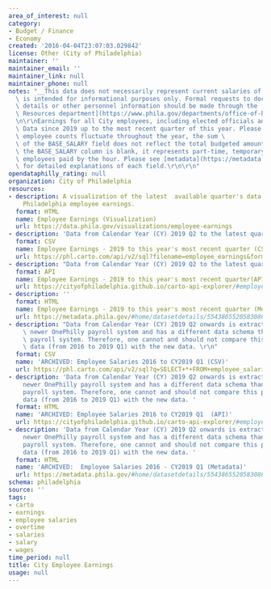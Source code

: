 ```yaml
---
area_of_interest: null
category:
- Budget / Finance
- Economy
created: '2016-04-04T23:07:03.029842'
license: Other (City of Philadelphia)
maintainer: ''
maintainer_email: ''
maintainer_link: null
maintainer_phone: null
notes: "__This data does not necessarily represent current salaries of employees and\
  \ is intended for informational purposes only. Formal requests to document salary\
  \ details or other personnel information should be made through the [City's Human\
  \ Resources department](https://www.phila.gov/departments/office-of-human-resources/).__\r\
  \n\r\nEarnings for all City employees, including elected officials and Court staff. \
  \ Data since 2019 up to the most recent quarter of this year. Please note that since \
  \ employee counts fluctuate throughout the year, the sum \
  \ of the BASE_SALARY field does not reflect the total budgeted amount. Also, when\
  \ the BASE_SALARY column is blank, it represents part-time, temporary, or seasonal\
  \ employees paid by the hour. Please see [metadata](https://metadata.phila.gov/#home/datasetdetails/5543865520583086178c4ebd/representationdetails/604284dc49a209001d746460/?view_287_per_page=25&view_287_page=1)\
  \ for detailed explanations of each field.\r\n\r\n"
opendataphilly_rating: null
organization: City of Philadelphia
resources:
- description: A visualization of the latest  available quarter's data on City of
    Philadelphia employee earnings.
  format: HTML
  name: Employee Earnings (Visualization)
  url: https://data.phila.gov/visualizations/employee-earnings
- description: 'Data from Calendar Year (CY) 2019 Q2 to the latest quarter. '
  format: CSV
  name: Employee Earnings - 2019 to this year's most recent quarter (CSV)
  url: https://phl.carto.com/api/v2/sql?filename=employee_earnings&format=csv&q=SELECT%20*%20FROM%20employee_earnings
- description: "Data from Calendar Year (CY) 2019 Q2 to the latest quarter. \r\n"
  format: API
  name: Employee Earnings - 2019 to this year's most recent quarter(API)
  url: https://cityofphiladelphia.github.io/carto-api-explorer/#employee_earnings
- description: ''
  format: HTML
  name: Employee Earnings - 2019 to this year's most recent quarter (Metadata)
  url: https://metadata.phila.gov/#home/datasetdetails/5543865520583086178c4ebd/representationdetails/604284dc49a209001d746460/?view_287_per_page=25&view_287_page=1
- description: "Data from Calendar Year (CY) 2019 Q2 onwards is extracted from the\
    \ newer OnePhilly payroll system and has a different data schema than the legacy\
    \ payroll system. Therefore, one cannot and should not compare this previous earnings\
    \ data (from 2016 to 2019 Q1) with the new data. \r\n"
  format: CSV
  name: 'ARCHIVED: Employee Salaries 2016 to CY2019 Q1 (CSV)'
  url: https://phl.carto.com/api/v2/sql?q=SELECT+*+FROM+employee_salaries_archive&filename=employee_salaries_archive&format=csv&skipfields=cartodb_id,the_geom,the_geom_webmercator
- description: 'Data from Calendar Year (CY) 2019 Q2 onwards is extracted from the
    newer OnePhilly payroll system and has a different data schema than the legacy
    payroll system. Therefore, one cannot and should not compare this previous earnings
    data (from 2016 to 2019 Q1) with the new data. '
  format: HTML
  name: 'ARCHIVED: Employee Salaries 2016 to CY2019 Q1  (API)'
  url: https://cityofphiladelphia.github.io/carto-api-explorer/#employee_salaries_archive
- description: 'Data from Calendar Year (CY) 2019 Q2 onwards is extracted from the
    newer OnePhilly payroll system and has a different data schema than the legacy
    payroll system. Therefore, one cannot and should not compare this previous earnings
    data (from 2016 to 2019 Q1) with the new data. '
  format: HTML
  name: 'ARCHIVED:  Employee Salaries 2016 - CY2019 Q1 (Metadata)'
  url: https://metadata.phila.gov/#home/datasetdetails/5543865520583086178c4ebd/representationdetails/5702f25233ec3695104ca926/
schema: philadelphia
source: ''
tags:
- carto
- earnings
- employee salaries
- overtime
- salaries
- salary
- wages
time_period: null
title: City Employee Earnings
usage: null
---
```

